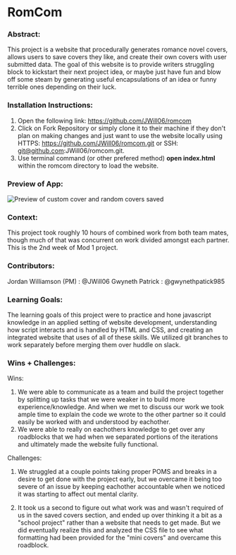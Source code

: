 # RomCom  

### Abstract:

This project is a website that procedurally generates romance novel covers, allows users to save covers they like, and create their own covers with user submitted data. The goal of this website is to provide writers struggling block to kickstart their next project idea, or maybe just have fun and blow off some steam by generating useful encapsulations of an idea or funny terrible ones depending on their luck.

### Installation Instructions:

1. Open the following link: https://github.com/JWill06/romcom
2. Click on Fork Repository or simply clone it to their machine if they don't plan on making changes and just want to use the website locally using HTTPS: https://github.com/JWill06/romcom.git or SSH: git@github.com:JWill06/romcom.git.
3. Use terminal command (or other prefered method) **open index.html** within the romcom directory to load the website.

### Preview of App:

![Preview of custom cover and random covers saved](file:///Users/willi/Desktop/Screenshot%202024-02-11%20at%2011.42.03%E2%80%AFAM.jpeg)

### Context:

This project took roughly 10 hours of combined work from both team mates, though much of that was concurrent on work divided amongst each partner. This is the 2nd week of Mod 1 project.

### Contributors:

Jordan Williamson (PM) : @JWill06
Gwyneth Patrick : @gwynethpatick985

### Learning Goals:

The learning goals of this project were to practice and hone javascript knowledge in an applied setting of website development, understanding how script interacts and is handled by HTML and CSS, and creating an integrated website that uses of all of these skills. We utilized git branches to work separately before merging them over huddle on slack.

### Wins + Challenges:

Wins: 
1. We were able to communicate as a team and build the project together by splitting up tasks that we were weaker in to build more experience/knowledge. And when we met to discuss our work we took ample time to explain the code we wrote to the other partner so it could easily be worked with and understood by eachother.
2. We were able to really on eachothers knowledge to get over any roadblocks that we had when we separated portions of the iterations and ultimately made the website fully functional.

Challenges:
1. We struggled at a couple points taking proper POMS and breaks in a desire to get done with the project early, but we overcame it being too severe of an issue by keeping eachother accountable when we noticed it was starting to affect out mental clarity.

2. It took us a second to figure out what work was and wasn't required of us in the saved covers section, and ended up over thinking it a bit as a "school project" rather than a website that needs to get made. But we did eventually realize this and analyzed the CSS file to see what formatting had been provided for the "mini covers" and overcame this roadblock.
 